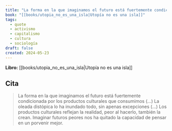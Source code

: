 ```yaml
---
title: "La forma en la que imaginamos el futuro está fuertemente condicionada por los pr..."
book: "[[books/utopia_no_es_una_isla|Utopía no es una isla]]"
tags:
  - quote
  - activismo
  - capitalismo
  - cultura
  - sociología
draft: false
created: 2024-05-23
---
```


**Libro:** [[books/utopia_no_es_una_isla|Utopía no es una isla]]

## Cita
> La forma en la que imaginamos el futuro está fuertemente condicionada por los productos culturales que consumimos (…) La oleada distópica lo ha inundado todo, sin apenas excepciones (…) Los productos culturales reflejan la realidad, peor al hacerlo, también la crean. Imaginar futuros peores nos ha quitado la capacidad de pensar en un porvenir mejor.
